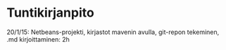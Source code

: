 # Tuntikirjanpito

20/1/15: Netbeans-projekti, kirjastot mavenin avulla, git-repon tekeminen, .md kirjoittaminen: 2h
 
